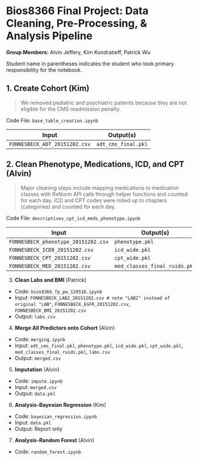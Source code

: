 # Bios8366 Final Project: Data Cleaning, Pre-Processing, & Analysis Pipeline  

**Group Members:** Alvin Jeffery, Kim Kondratieff, Patrick Wu  

Student name in parentheses indicates the student who took primary responsibility for the notebook.  

## 1. Create Cohort (Kim)  
> We removed pediatric and psychiatric patients because they are not eligible for the CMS readmission penalty.  

Code File: `base_table_creation.ipynb`  

| Input                             | Output(s)                 |
| ---                               | ---                       |
| `FONNESBECK_ADT_20151202.csv`     | `adt_cms_final.pkl`       |  

## 2. Clean Phenotype, Medications, ICD, and CPT (Alvin)  
> Major cleaning steps include mapping medications to medication classes with RxNorm API calls through helper functions and counted for each day.  ICD and CPT codes were rolled up to chapters (categories) and counted for each day.  

Code File: `descriptives_cpt_icd_meds_phenotype.ipynb`  

| Input                                   | Output(s)                         |
| ---                                     | ---                               |
| `FONNESBECK_phenotype_20151202.csv`     | `phenotype.pkl`                   |
| `FONNESBECK_ICD9_20151202.csv`          | `icd_wide.pkl`                    |
| `FONNESBECK_CPT_20151202.csv`           | `cpt_wide.pkl`                    |
| `FONNESBECK_MED_20151202.csv`           | `med_classes_final_ruids.pkl`     |  


3. **Clean Labs and BMI** (Patrick)  
  * Code: `bios8366_fp_pw_120518.ipynb`  
  * Input:  `FONNESBECK_LAB2_20151202.csv # note "LAB2" instead of original "LAB"`, `FONNESBECK_EGFR_20151202.csv`, `FONNESBECK_BMI_20151202.csv`  
  * Output: `labs.csv`  

4. **Merge All Predictors onto Cohort** (Alvin)  
  * Code: `merging.ipynb`  
  * Input:  `adt_cms_final.pkl`, `phenotype.pkl`, `icd_wide.pkl`, `cpt_wide.pkl`, `med_classes_final_ruids.pkl`, `labs.csv`  
  * Output: `merged.csv`  

5. **Imputation** (Alvin)  
  * Code: `impute.ipynb`  
  * Input: `merged.csv`  
  * Output: `data.pkl`  

6. **Analysis-Bayesian Regression** (Kim)  
  * Code: `bayesian_regression.ipynb`  
  * Input: `data.pkl`  
  * Output: Report only  

7. **Analysis-Random Forest** (Alvin)  
  * Code: `random_forest.ipynb`  


